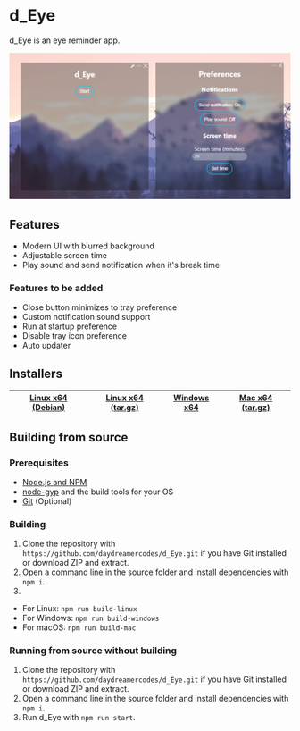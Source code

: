 # d_Eye
d_Eye is an eye reminder app.  
  
![Screenshot](previews/preview.png)  

## Features
- Modern UI with blurred background
- Adjustable screen time
- Play sound and send notification when it's break time

### Features to be added
- Close button minimizes to tray preference
- Custom notification sound support
- Run at startup preference
- Disable tray icon preference
- Auto updater

## Installers
| [Linux x64 (Debian)](https://github.com/daydreamercodes/d_Eye/releases/download/v2.0.2/d_Eye_2.0.2_amd64.deb) | [Linux x64 (tar.gz)](https://github.com/daydreamercodes/d_Eye/releases/download/v2.0.2/d_Eye-2.0.2-linux.tar.gz) | [Windows x64](https://github.com/daydreamercodes/d_Eye/releases/download/v2.0.1/d_Eye-2.0.1-win32-x64.exe) | [Mac x64 (tar.gz)](https://github.com/daydreamercodes/d_Eye/releases/download/v2.0.2/d_Eye-2.0.2-mac.tar.gz) |
| --- | --- | --- | --- |

## Building from source

### Prerequisites
- [Node.js and NPM](https://nodejs.org)
- [node-gyp](https://github.com/nodejs/node-gyp#readme) and the build tools for your OS
- [Git](https://git-scm.com) (Optional)

### Building
1. Clone the repository with `https://github.com/daydreamercodes/d_Eye.git` if you have Git installed or download ZIP and extract.
2. Open a command line in the source folder and install dependencies with `npm i`.
3. 
- For Linux: `npm run build-linux`
- For Windows: `npm run build-windows`
- For macOS: `npm run build-mac`

### Running from source without building
1. Clone the repository with `https://github.com/daydreamercodes/d_Eye.git` if you have Git installed or download ZIP and extract.
2. Open a command line in the source folder and install dependencies with `npm i`.
3. Run d_Eye with `npm run start`.
